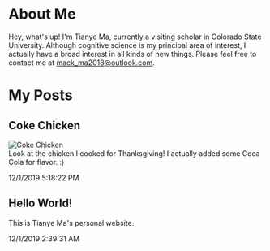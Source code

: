 # About Me
Hey, what's up! I'm Tianye Ma, currently a visiting scholar in Colorado State University. Although cognitive science is my principal area of interest, I actually have a broad interest in all kinds of new things. Please feel free to contact me at [mack_ma2018@outlook.com](mack_ma2018@outlook.com).

# My Posts

## Coke Chicken
![Coke Chicken](https://github.com/Mack-Ma/Tianye/blob/master/Pic/CokeChicken.jpg)  
Look at the chicken I cooked for Thanksgiving! I actually added some Coca Cola for flavor. :)  
  
12/1/2019 5:18:22 PM  

## Hello World!    
This is Tianye Ma's personal website.  
  
12/1/2019 2:39:31 AM  

